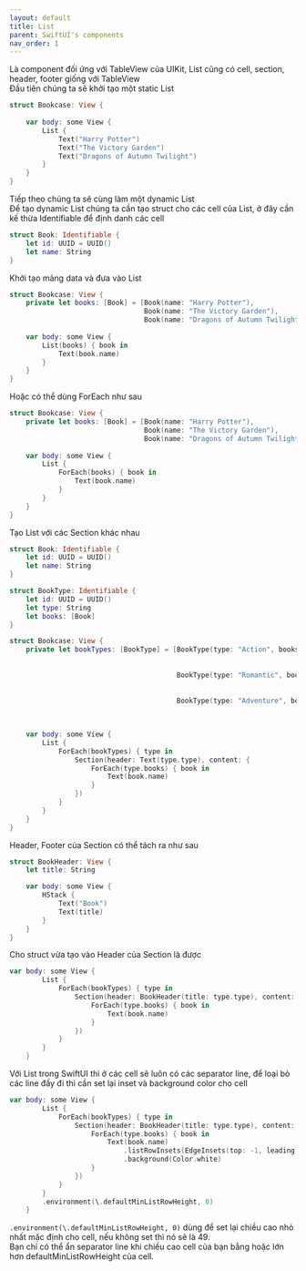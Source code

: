 ```yaml
---
layout: default
title: List
parent: SwiftUI's components
nav_order: 1
---
```

Là component đối ứng với TableView của UIKit, List cũng có cell, section, header, footer giống với TableView  
Đầu tiên chúng ta sẽ khởi tạo một static List

```swift
struct Bookcase: View {
    
    var body: some View {
        List {
            Text("Harry Potter")
            Text("The Victory Garden")
            Text("Dragons of Autumn Twilight")
        }
    }
}
```

Tiếp theo chúng ta sẽ cùng làm một dynamic List  
Để tạo dynamic List chúng ta cần tạo struct cho các cell của List, ở đây cần kế thừa Identifiable để định danh các cell

```swift
struct Book: Identifiable {
    let id: UUID = UUID()
    let name: String
}
```

Khởi tạo mảng data và đưa vào List

```swift
struct Bookcase: View {
    private let books: [Book] = [Book(name: "Harry Potter"),
                                 Book(name: "The Victory Garden"),
                                 Book(name: "Dragons of Autumn Twilight")]
    
    var body: some View {
        List(books) { book in
            Text(book.name)
        }
    }
}
```

Hoặc có thể dùng ForEach như sau

```swift
struct Bookcase: View {
    private let books: [Book] = [Book(name: "Harry Potter"),
                                 Book(name: "The Victory Garden"),
                                 Book(name: "Dragons of Autumn Twilight")]
    
    var body: some View {
        List {
            ForEach(books) { book in
                Text(book.name)
            }
        }
    }
}
```

Tạo List với các Section khác nhau

```swift
struct Book: Identifiable {
    let id: UUID = UUID()
    let name: String
}

struct BookType: Identifiable {
    let id: UUID = UUID()
    let type: String
    let books: [Book]
}

struct Bookcase: View {
    private let bookTypes: [BookType] = [BookType(type: "Action", books: [Book(name: "Harry Potter"),
                                                                          Book(name: "The Victory Garden"),
                                                                          Book(name: "Dragons of Autumn Twilight")]),
                                         BookType(type: "Romantic", books: [Book(name: "Harry Potter"),
                                                                            Book(name: "The Victory Garden"),
                                                                            Book(name: "Dragons of Autumn Twilight")]),
                                         BookType(type: "Adventure", books: [Book(name: "Harry Potter"),
                                                                             Book(name: "The Victory Garden"),
                                                                             Book(name: "Dragons of Autumn Twilight")])]
    
    var body: some View {
        List {
            ForEach(bookTypes) { type in
                Section(header: Text(type.type), content: {
                    ForEach(type.books) { book in
                        Text(book.name)
                    }
                })
            }
        }
    }
}
```

Header, Footer của Section có thể tách ra như sau

```swift
struct BookHeader: View {
    let title: String

    var body: some View {
        HStack {
            Text("Book")
            Text(title)
        }
    }
}
```

Cho struct vừa tạo vào Header của Section là được

```swift
var body: some View {
        List {
            ForEach(bookTypes) { type in
                Section(header: BookHeader(title: type.type), content: {
                    ForEach(type.books) { book in
                        Text(book.name)
                    }
                })
            }
        }
    }
```

Với List trong SwiftUI thì ở các cell sẽ luôn có các separator line, để loại bỏ các line đấy đi thì cần set lại inset và background color cho cell

```swift
var body: some View {
        List {
            ForEach(bookTypes) { type in
                Section(header: BookHeader(title: type.type), content: {
                    ForEach(type.books) { book in
                        Text(book.name)
                            .listRowInsets(EdgeInsets(top: -1, leading: -1, bottom: -1, trailing: -1))
                            .background(Color.white)
                    }
                })
            }
        }
        .environment(\.defaultMinListRowHeight, 0)
    }
```

```.environment(\.defaultMinListRowHeight, 0)``` dùng để set lại chiều cao nhỏ nhất mặc định cho cell, nếu không set thì nó sẽ là 49.  
Bạn chỉ có thể ẩn separator line khi chiều cao cell của bạn bằng hoặc lớn hơn defaultMinListRowHeight của cell.